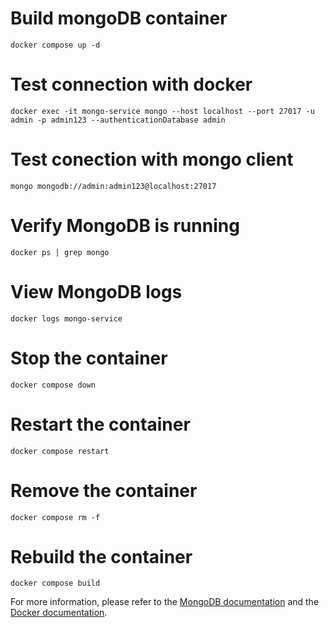 # Build mongoDB container
```shell
docker compose up -d
```
# Test connection with docker
```shell
docker exec -it mongo-service mongo --host localhost --port 27017 -u admin -p admin123 --authenticationDatabase admin
```
# Test conection with mongo client
```shell
mongo mongodb://admin:admin123@localhost:27017
```
# Verify MongoDB is running
```shell
docker ps | grep mongo
```
# View MongoDB logs
```shell
docker logs mongo-service
```
# Stop the container
```shell
docker compose down
```
# Restart the container
```shell
docker compose restart
```
# Remove the container
```shell
docker compose rm -f
```
# Rebuild the container
```shell
docker compose build
```

For more information, please refer to the [MongoDB documentation](https://docs.mongodb.com/manual/installation/) and the [Docker documentation](https://docs.docker.com/engine/reference/commandline/cli/).